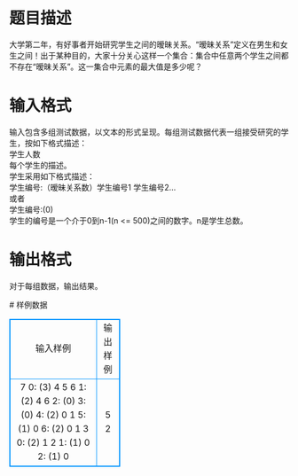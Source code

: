 # 

 
 # 题目描述 
<p>
大学第二年，有好事者开始研究学生之间的暧昧关系。“暧昧关系”定义在男生和女生之间！出于某种目的，大家十分关心这样一个集合：集合中任意两个学生之间都不存在“暧昧关系”。这一集合中元素的最大值是多少呢？</p> 

 
 # 输入格式 
<p>
输入包含多组测试数据，以文本的形式呈现。每组测试数据代表一组接受研究的学生，按如下格式描述：<br>学生人数<br>每个学生的描述。<br>学生采用如下格式描述：<br>学生编号:（暧昧关系数）学生编号1 学生编号2…<br>或者<br>学生编号:(0)<br>学生的编号是一个介于0到n-1(n <= 500)之间的数字。n是学生总数。<br></p> 

 
 # 输出格式 
<p>
对于每组数据，输出结果。</p> 
# 样例数据
<style>
        table,table tr th, table tr td { border:1px solid #0094ff; }
        table { width: 200px; min-height: 25px; line-height: 25px; text-align: center; border-collapse: collapse;}   
    </style>
<table>
	<tr>
		<td>输入样例</td>
		<td>输出样例</td>
	</tr>
<tr><td>7
0: (3) 4 5 6
1: (2) 4 6
2: (0)
3: (0)
4: (2) 0 1
5: (1) 0
6: (2) 0 1
3
0: (2) 1 2
1: (1) 0
2: (1) 0
</td><td>5
2</td></tr></table>
